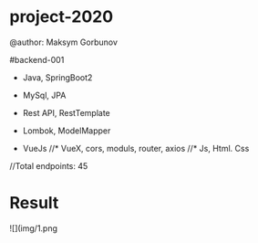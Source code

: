 # project-2020
 
@author: Maksym Gorbunov

#backend-001
* Java, SpringBoot2
* MySql, JPA
* Rest API, RestTemplate
* Lombok, ModelMapper 


* VueJs
//* VueX, cors, moduls, router, axios 
//* Js, Html. Css

//Total endpoints: 45

# Result	
![](img/1.png
